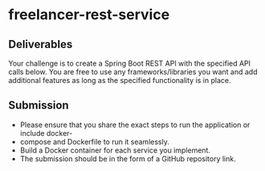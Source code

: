 # freelancer-rest-service
## Deliverables ##

  Your challenge is to create a Spring Boot REST API with the specified API calls below. You are free to use any frameworks/libraries you want and add additional features as long as
  the specified functionality is in place.
## Submission ##
  - Please ensure that you share the exact steps to run the application or include docker-
  - compose and Dockerfile to run it seamlessly.
  - Build a Docker container for each service you implement.
  - The submission should be in the form of a GitHub repository link.
